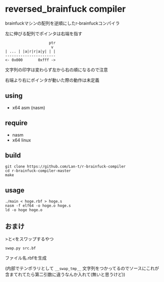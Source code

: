 # reversed_brainfuck compiler

brainfuckマシンの配列を逆順にしたr-brainfuckコンパイラ

左に伸びる配列でポインタは右端を指す

``` overview
                    ptr
                     v
| ... | |a|r|r|a|y| | |
-----------------------
<- 0x000       0xfff ->
```

文字列の印字は変わらず左から右の順になるので注意

右端より右にポインタが動いた際の動作は未定義

## using

- x64 asm (nasm)

## require

- nasm
- x64 linux

## build

``` build
git clone https://github.com/Lan-t/r-brainfuck-compiler
cd r-brainfuck-compiler-master
make
```

## usage

``` usage
./main < hoge.rbf > hoge.s
nasm -f elf64 -o hoge.o hoge.s
ld -o hoge hoge.o
```

## おまけ

\>と<をスワップするやつ

`swap.py src.bf`

ファイル名.rbfを生成

(内部でテンポラリとして `__swap_tmp__` 文字列をつかってるのでソースにこれが含まてれてたら第二引数に違うなんか入れて(無いと思うけど))
